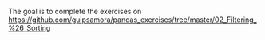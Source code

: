 The goal is to complete the exercises on
https://github.com/guipsamora/pandas_exercises/tree/master/02_Filtering_%26_Sorting
